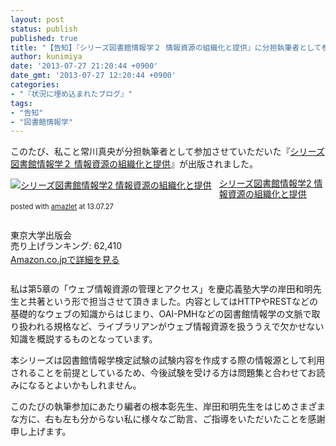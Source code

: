 ```yaml
---
layout: post
status: publish
published: true
title: "【告知】『シリーズ図書館情報学２ 情報資源の組織化と提供』に分担執筆者として参加させていただきました"
author: kunimiya
date: '2013-07-27 21:20:44 +0900'
date_gmt: '2013-07-27 12:20:44 +0900'
categories:
- "『状況に埋め込まれたブログ』"
tags:
- "告知"
- "図書館情報学"
---
```

<p>このたび、私こと常川真央が分担執筆者として参加させていただいた『<a href="http://www.utp.or.jp/bd/978-4-13-003492-0.html" title="書籍一覧・検索 » シリーズ図書館情報学2　情報資源の組織化と提供 - 東京大学出版会">シリーズ図書館情報学２ 情報資源の組織化と提供</a>』が出版されました。</p>
<div class="amazlet-box" style="margin:1em 0 1em 0;">
<div class="amazlet-image" style="float:left;margin:0px 12px 1px 0px;">
    <a href="http://www.amazon.co.jp/exec/obidos/ASIN/4130034928/dhatenanejpkuni-22/ref=nosim/" name="amazletlink" target="_blank"><img src="http://ecx.images-amazon.com/images/I/41nqJz0g%2BHL._SL160_.jpg" alt="シリーズ図書館情報学2 情報資源の組織化と提供" style="border: none;" /></a>
  </div>
<div class="amazlet-info" style="line-height:120%; margin-bottom: 10px">
<div class="amazlet-name" style="margin-bottom:10px;line-height:120%">
      <a href="http://www.amazon.co.jp/exec/obidos/ASIN/4130034928/dhatenanejpkuni-22/ref=nosim/" name="amazletlink" target="_blank">シリーズ図書館情報学2 情報資源の組織化と提供</a>
<div class="amazlet-powered-date" style="font-size:80%;margin-top:5px;line-height:120%">
        posted with <a href="http://www.amazlet.com/" title="amazlet" target="_blank">amazlet</a> at 13.07.27
      </div>
</p></div>
<div class="amazlet-detail">
      <br />東京大学出版会 <br />売り上げランキング: 62,410
    </div>
<div class="amazlet-sub-info" style="float: left;">
<div class="amazlet-link" style="margin-top: 5px">
        <a href="http://www.amazon.co.jp/exec/obidos/ASIN/4130034928/dhatenanejpkuni-22/ref=nosim/" name="amazletlink" target="_blank">Amazon.co.jpで詳細を見る</a>
      </div>
</p></div>
</p></div>
<div class="amazlet-footer" style="clear: left">
  </div>
</div>
<p>私は第5章の「ウェブ情報資源の管理とアクセス」を慶応義塾大学の岸田和明先生と共著という形で担当させて頂きました。内容としてはHTTPやRESTなどの基礎的なウェブの知識からはじまり、OAI-PMHなどの図書館情報学の文脈で取り扱われる規格など、ライブラリアンがウェブ情報資源を扱ううえで欠かせない知識を概説するものとなっています。</p>
<p>本シリーズは図書館情報学検定試験の試験内容を作成する際の情報源として利用されることを前提としているため、今後試験を受ける方は問題集と合わせてお読みになるとよいかもしれません。</p>
<p>このたびの執筆参加にあたり編者の根本彰先生、岸田和明先生をはじめさまざまな方に、右も左も分からない私に様々なご助言、ご指導をいただいたことを感謝申し上げます。</p>
